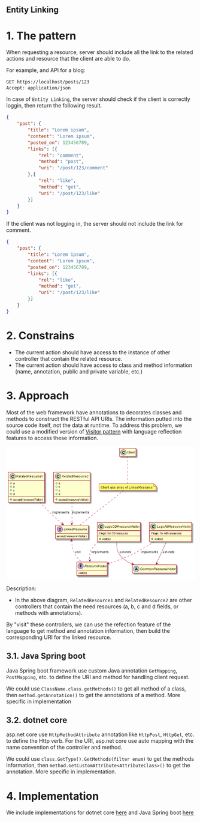 Entity Linking
---

# 1. The pattern

When requesting a resource, server should include all the link to the related actions and resource that the client are able to do.

For example, and API for a blog:

```
GET https://localhost/posts/123
Accept: application/json
```

In case of `Entity Linking`, the server should check if the client is correctly loggin, then return the following result.

```json
{
    "post": {
        "title": "Lorem ipsum",
        "content": "Lorem ipsum",
        "posted_on": 123456789,
        "links": [{
            "rel": "comment",
            "method": "post",
            "uri": "/post/123/comment"
        },{
            "rel": "like",
            "method": "get",
            "uri": "/post/123/like"
        }]
    }
}
```

If the client was not logging in, the server should not include the link for comment.

```json
{
    "post": {
        "title": "Lorem ipsum",
        "content": "Lorem ipsum",
        "posted_on": 123456789,
        "links": [{
            "rel": "like",
            "method": "get",
            "uri": "/post/123/like"
        }]
    }
}
```

# 2. Constrains

- The current action should have access to the instance of other controller that contain the related resource.
- The current action should have access to class and method information (name, annotation, public and private variable, etc.)

# 3. Approach

Most of the web framework have annotations to decorates classes and methods to construct the RESTful API URIs. The information putted into the source code itself, not the data at runtime. To address this problem, we could use a modified version of [Visitor pattern](https://en.wikipedia.org/wiki/Visitor_pattern) with language reflection features to access these information.

![visitor pattern](https://github.com/huntertran/concordia-thesis-topic/blob/main/out/justifications/EntityLinking/entity_linking.png?raw=true)

Description:
* In the above diagram, `RelatedResource1` and `RelatedResource2` are other controllers that contain the need resources (a, b, c and d fields, or methods with annotations).

By "visit" these controllers, we can use the refection feature of the language to get method and annotation information, then build the corresponding URI for the linked resource.

## 3.1. Java Spring boot

Java Spring boot framework use custom Java annotation `GetMapping`, `PostMapping`, etc. to define the URI and method for handling client request.

We could use `ClassName.class.getMethods()` to get all method of a class, then `method.getAnnotation()` to get the annotations of a method. More specific in implementation

## 3.2. dotnet core

asp.net core use `HttpMethodAttribute` annotation like `HttpPost`, `HttpGet`, etc. to define the Http verb. For the URI, asp.net core use auto mapping with the name convention of the controller and method.

We could use `class.GetType().GetMethods(filter enum)` to get the methods information, then `method.GetCustomAttribute<AttributeClass>()` to get the annotation. More specific in implementation.

# 4. Implementation

We include implementations for dotnet core [here](https://github.com/huntertran/pattern-abiding-api/blob/main/dotnet/Controllers/EntityLinkedController.cs) and Java Spring boot [here](https://github.com/huntertran/pattern-abiding-api/blob/main/javaspring/src/main/java/patterns/sample/controllers/EntityLinkedController.java)